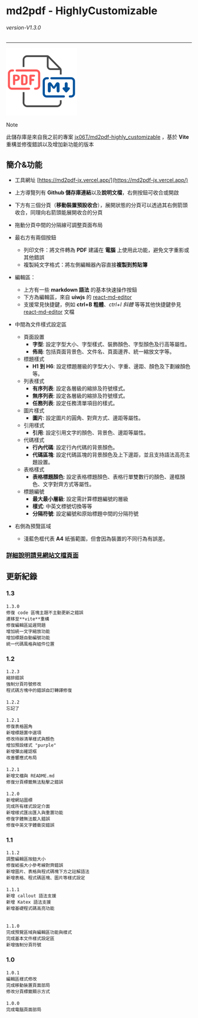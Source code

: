 # md2pdf - HighlyCustomizable

###### _version-V1.3.0_

---

![logo](/public/logo192.png)

> [!NOTE]
> 此儲存庫是來自我之前的專案 [jx06T/md2pdf-highly_customizable](https://github.com/jx06T/md2pdf-highly_customizable/tree/main) ，基於 **Vite** 重構並修復錯誤以及增加新功能的版本 
>

## 簡介&功能

- 工具網址 [https://md2pdf-jx.vercel.app/](https://md2pdf-jx.vercel.app/)
- 上方導覽列有 **Github 儲存庫連結**以及**說明文檔**，右側按鈕可收合或開啟
- 下方有三個分頁（**移動裝置預設收合**），展開狀態的分頁可以透過其右側箭頭收合，同理向右箭頭能展開收合的分頁
- 拖動分頁中間的分隔線可調整頁面布局
- 最右方有兩個按鈕
  - 列印文件：將文件轉為 **PDF** 建議在 **電腦** 上使用此功能，避免文字重影或其他錯誤
  - 複製純文字格式：將左側編輯器內容直接**複製到剪貼簿**
- 編輯區：
  - 上方有一些 **markdown 語法** 的基本快速操作按鈕
  - 下方為編輯區，來自 **uiwjs** 的 [react-md-editor](https://github.com/uiwjs/react-md-editor)
  - 支援常見快捷鍵，例如 **ctrl+B 粗體**、_ctrl+I 斜體_ 等等其他快捷鍵參見 [react-md-editor](https://github.com/uiwjs/react-md-editor) 文檔
- 中間為文件樣式設定區
  - 頁面設置
    - **字型**: 設定字型大小、字型樣式、裝飾顏色、字型顏色及行高等屬性。
    - **佈局**: 包括頁面背景色、文件名、頁面邊界、統一縮放文字等。
  - 標題樣式
    - **H1 到 H6**: 設定標題層級的字型大小、字重、邊距、顏色及下劃線顏色等。
  - 列表樣式
    - **有序列表**: 設定各層級的縮排及符號樣式。
    - **無序列表**: 設定各層級的縮排及符號樣式。
    - **任務列表**: 設定任務清單項目的樣式。
  - 圖片樣式
    - **圖片**: 設定圖片的圓角、對齊方式、邊距等屬性。
  - 引用樣式
    - **引用**: 設定引用文字的顏色、背景色、邊距等屬性。
  - 代碼樣式
    - **行內代碼**: 設定行內代碼的背景顏色。
    - **代碼區塊**: 設定代碼區塊的背景顏色及上下邊距，並且支持語法高亮主題設置。
  - 表格樣式
    - **表格標題顏色**: 設定表格標題顏色、表格行單雙數行的顏色、邊框顏色、文字對齊方式等屬性。
  - 標題編號
    - **最大最小層級**: 設定需計算標題編號的層級
    - **樣式**: 中英文標號切換等等
    - **分隔符號**: 設定編號和原始標題中間的分隔符號

- 右側為預覽區域
  - 淺藍色框代表 **A4** 紙張範圍，但會因為裝置的不同行為有誤差。

### [詳細說明請見網站文檔頁面](https://md2pdf-jx.vercel.app/docs)

## 更新紀錄

### 1.3
```
1.3.0
修復 code 區塊主題不主動更新之錯誤
遷移至**vite**重構
修復編輯區延遲問題
增加統一文字縮放功能
增加標題自動編號功能
統一代碼風格與組件位置

```

### 1.2

```
1.2.3
縮排錯誤
強制分頁符號修改
程式碼方塊中的錯誤自訂轉譯修復

1.2.2
忘記了

1.2.1
修復表格圓角
新增標題置中選項
修改待辦清單樣式與顏色
增加預設樣式 "purple"
新增彈出確認框
改善響應式布局

1.2.1
新增文檔與 README.md
修復分頁標籤無法點擊之錯誤

1.2.0
新增網站圖標
完成所有樣式設定介面
新增樣式匯出匯入與重置功能
修復字體無法載入錯誤
修復中英文字體衝突錯誤

```

### 1.1

```
1.1.2
調整編輯區按鈕大小
修復紙張大小參考線對齊錯誤
新增圖片、表格與程式碼塊下方之註解語法
新增表格、程式碼區塊、圖片等樣式設定

1.1.1
新增 callout 語法支援
新增 Katex 語法支援
新增基礎程式碼高亮功能


1.1.0
完成預覽區域與編輯區功能與樣式
完成基本文件樣式設定區
新增強制分頁符號

```

### 1.0

```
1.0.1
編輯區樣式修改
完成移動裝置頁面部局
修改分頁標籤顯示方式

1.0.0
完成電腦頁面部局

```
